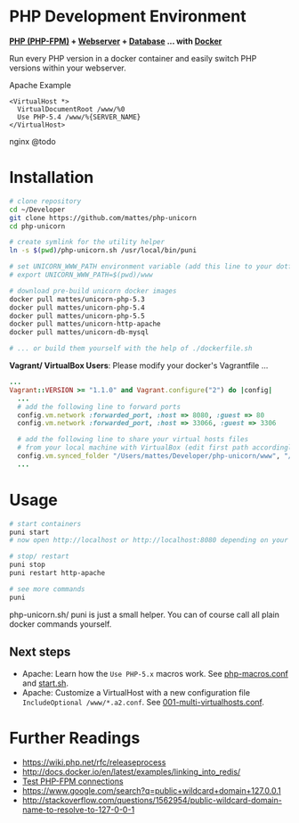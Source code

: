 PHP Development Environment
===========================

__[PHP (PHP-FPM)](https://github.com/mattes/php-unicorn/tree/master/php) + [Webserver](https://github.com/mattes/php-unicorn/tree/master/http) + [Database](https://github.com/mattes/php-unicorn/tree/master/db) ... with [Docker](http://www.docker.io)__

Run every PHP version in a docker container and easily switch PHP
versions within your webserver.

Apache Example
```
<VirtualHost *>
  VirtualDocumentRoot /www/%0
  Use PHP-5.4 /www/%{SERVER_NAME}
</VirtualHost>
```
nginx @todo


Installation
============

```bash
# clone repository 
cd ~/Developer
git clone https://github.com/mattes/php-unicorn
cd php-unicorn

# create symlink for the utility helper
ln -s $(pwd)/php-unicorn.sh /usr/local/bin/puni

# set UNICORN_WWW_PATH environment variable (add this line to your dotfiles)
# export UNICORN_WWW_PATH=$(pwd)/www

# download pre-build unicorn docker images
docker pull mattes/unicorn-php-5.3
docker pull mattes/unicorn-php-5.4
docker pull mattes/unicorn-php-5.5
docker pull mattes/unicorn-http-apache
docker pull mattes/unicorn-db-mysql

# ... or build them yourself with the help of ./dockerfile.sh
```

__Vagrant/ VirtualBox Users__: Please modify your docker's Vagrantfile ...

```ruby
...
Vagrant::VERSION >= "1.1.0" and Vagrant.configure("2") do |config|
  ...
  # add the following line to forward ports 
  config.vm.network :forwarded_port, :host => 8080, :guest => 80
  config.vm.network :forwarded_port, :host => 33066, :guest => 3306

  # add the following line to share your virtual hosts files
  # from your local machine with VirtualBox (edit first path accordingly)
  config.vm.synced_folder "/Users/mattes/Developer/php-unicorn/www", "/www"
  ...
```



Usage
=====
```bash
# start containers
puni start
# now open http://localhost or http://localhost:8080 depending on your setup

# stop/ restart
puni stop
puni restart http-apache

# see more commands
puni
```

php-unicorn.sh/ puni is just a small helper. You can of course call all 
plain docker commands yourself.


Next steps
----------

 * Apache: Learn how the ``Use PHP-5.x`` macros work. See [php-macros.conf](https://github.com/mattes/php-unicorn/blob/master/http/apache/php-macros.conf) and [start.sh](https://github.com/mattes/php-unicorn/blob/master/http/apache/start.sh).
 * Apache: Customize a VirtualHost with a new configuration file ```IncludeOptional /www/*.a2.conf```. See [001-multi-virtualhosts.conf](https://github.com/mattes/php-unicorn/blob/master/http/apache/001-multi-virtualhosts.conf).


Further Readings
================
 * https://wiki.php.net/rfc/releaseprocess
 * http://docs.docker.io/en/latest/examples/linking_into_redis/
 * [Test PHP-FPM connections](https://gist.github.com/mattes/7488172)
 * https://www.google.com/search?q=public+wildcard+domain+127.0.0.1
 * http://stackoverflow.com/questions/1562954/public-wildcard-domain-name-to-resolve-to-127-0-0-1


